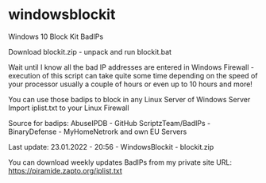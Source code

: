 # windowsblockit
Windows 10 Block Kit BadIPs 

Download blockit.zip - unpack and run blockit.bat

Wait until I know all the bad IP addresses are entered in Windows Firewall - execution of this script can take quite some time depending on the speed of your processor usually a couple of hours or even up to 10 hours and more!

You can use those badips to block in any Linux Server of Windows Server
Import iplist.txt to your Linux Firewall

Source for badips: AbuseIPDB - GitHub ScriptzTeam/BadIPs - BinaryDefense - MyHomeNetrork and own EU Servers

Last update: 23.01.2022 - 20:56 - WindowsBlockit - blockit.zip

You can download weekly updates BadIPs from my private site URL: https://piramide.zapto.org/iplist.txt

